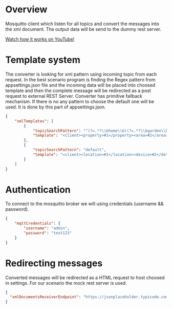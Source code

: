 # Overview
Mosquitto client which listen for all topics and convert the messages into the xml document. The output data will be send to the dummy rest server.

[Watch how it works on YouTube!](https://youtu.be/EqdYlqggDsc)

# Template system
The converter is looking for xml pattern using incoming topic from each request.
In the best scenario program is finding the Regex pattern from appsettings.json file and the incoming data will be placed into choosed template and then the complete message will be redirected as a post request to external REST Server.
Converter has primitive fallback mechanism. If there is no any pattern to choose the default one will be used.
It is done by this part of appsettings.json.
```json
{
    "xmlTemplates": [
        {
            "topicSearchPattern": "^(?=.*?\\bhome\\b)(?=.*?\\bgarden\\b)(?=.*?\\bfountain\\b).*$",
            "template": "<client><property>#1</property><area>#2</area><object>#3</object><measureType>temperature</measureType><measure>#Content</measure></client>"
        },
        {
            "topicSearchPattern": "default",
            "template": "<client><location>#1</location><device>#2</device><type>#3</type><value>#Content</value></client>"
        }
    ]
}
```

# Authentication
To connect to the mosquitto broker we will using credentials (username && password).
```json
{
    "mqttCredentials": {
        "username": "admin",
        "password": "test123"
    }
}
```

# Redirecting messages
Converted messages will be redirected as a HTML request to host choosed in settings.
For our scenario the mock rest server is used.
```json
{
  "xmlDocumentsReceiverEndpoint": "https://jsonplaceholder.typicode.com/posts"
}
```
